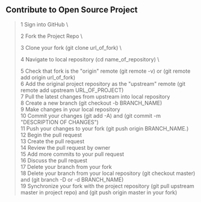 ## Contribute to Open Source Project ##
> 1 Sign into GitHub \
> 
> 2 Fork the Project Repo \
> 
> 3 Clone your fork (git clone url_of_fork) \
> 
> 4 Navigate to local repository (cd name_of_repository) \
> 
> 5 Check that fork is the "origin" remote (git remote -v) or (git remote add origin url_of_fork) \
> 6 Add the original project repository as the "upstream" remote (git remote add upstream URL_OF_PROJECT) \
> 7 Pull the latest changes from upstream into local repository \
> 8 Create a new branch (git checkout -b BRANCH_NAME) \
> 9 Make changes in your local repository \
> 10 Commit your changes (git add -A) and (git commit -m "DESCRIPTION OF CHANGES") \
> 11 Push your changes to your fork (git push origin BRANCH_NAME.) \
> 12 Begin the pull request \
> 13 Create the pull request \
> 14 Review the pull request by owner \
> 15 Add more commits to your pull request \
> 16 Discuss the pull request \
> 17 Delete your branch from your fork \
> 18 Delete your branch from your local repository (git checkout master) and (git branch -D or -d BRANCH_NAME) \
> 19 Synchronize your fork with the project repository (git pull upstream master in project repo) and (git push origin master in your fork) 

